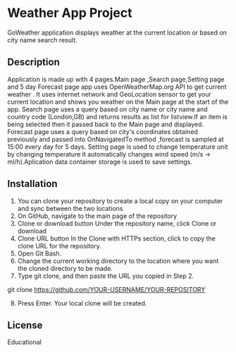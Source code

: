 # Weather App Project

GoWeather application displays weather at the current location or based on city name search result.


## Description

Application is made up with 4 pages.Main page ,Search page,Setting page and 5 day Forecast page app uses OpenWeatherMap.org API to get current weather .
It uses internet network and GeoLocation sensor to get your current location and shows you weather on the Main page at the start of the app.
Search page uses a query based on city name or city name and country code (London,GB) and returns results as list for listview.If an item is being selected
then it passed back to the Main page and displayed.
Forecast page uses a query based on city's coordinates obtained previously and passed into OnNavigatedTo method ,forecast is sampled at 15:00 every day for 5 days.
Setting page is used to change temperature unit by changing temperature it automatically changes wind speed (m/s -> ml/h).Aplication data container storage is used to save settings.


## Installation

1. You can clone your repository to create a local copy on your computer and sync between the two locations 
2. On GitHub, navigate to the main page of the repository
3. Clone or download button Under the repository name, click Clone or download
4. Clone URL button In the Clone with HTTPs section, click to copy the clone URL for the repository. 
5. Open Git Bash. 
6. Change the current working directory to the location where you want the cloned directory to be made.
7. Type git clone, and then paste the URL you copied in Step 2.

git clone https://github.com/YOUR-USERNAME/YOUR-REPOSITORY 

8. Press Enter. Your local clone will be created.

## License

Educational 